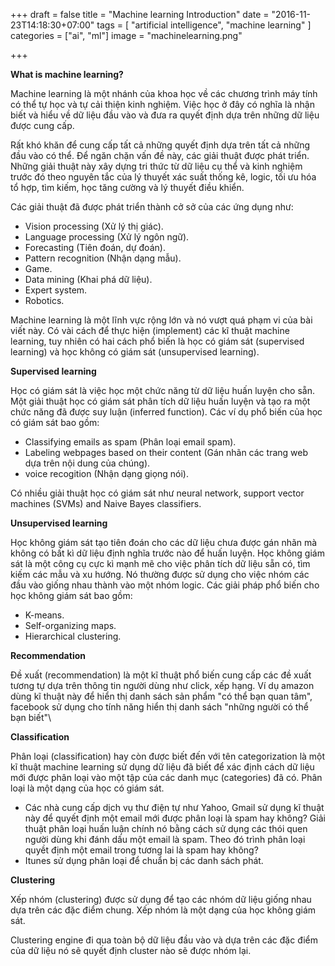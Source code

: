 +++
draft = false
title = "Machine learning Introduction"
date = "2016-11-23T14:18:30+07:00"
tags = [ "artificial intelligence", "machine learning" ]
categories = ["ai", "ml"]
image = "machinelearning.png"

+++

**What is machine learning?**

Machine learning là một nhánh của khoa học về các chương trình máy tính có thể tự học và tự cải thiện kinh nghiệm. Việc học ở đây có nghĩa là nhận biết và hiểu về dữ liệu đầu vào và đưa ra quyết định dựa trên những dữ liệu được cung cấp.

Rất khó khăn để cung cấp tất cả những quyết định dựa trên tất cả những đầu vào có thể. Để ngăn chặn vấn đề này, các giải thuật được phát triển. Những giải thuật này xây dựng tri thức từ dữ liệu cụ thể và kinh nghiệm trước đó theo nguyên tắc của lý thuyết xác suất thống kê, logic, tối ưu hóa tổ hợp, tìm kiếm, học tăng cường và lý thuyết điều khiển.

Các giải thuật đã được phát triển thành cở sở của các ứng dụng như:

- Vision processing (Xử lý thị giác).
- Language processing (Xử lý ngôn ngữ).
- Forecasting (Tiên đoán, dự đoán).
- Pattern recognition (Nhận dạng mẫu).
- Game.
- Data mining (Khai phá dữ liệu).
- Expert system.
- Robotics.

Machine learning là một lĩnh vực rộng lớn và nó vượt quá phạm vi của bài viết này. Có vài cách để thực hiện (implement) các kĩ thuật machine learning, tuy nhiên có hai cách phổ biến là học có giám sát (supervised learning) và học không có giám sát (unsupervised learning).

**Supervised learning**

Học có giám sát là việc học một chức năng từ dữ liệu huấn luyện cho sẵn. Một giải thuật học có giám sát phân tích dữ liệu huấn luyện và tạo ra một chức năng đã được suy luận (inferred function). Các ví dụ phổ biến của học có giám sát bao gồm:

- Classifying emails as spam (Phân loại email spam).
- Labeling webpages based on their content (Gán nhãn các trang web dựa trên nội dung của chúng).
- voice recogition (Nhận dạng giọng nói).

Có nhiều giải thuật học có giám sát như neural network, support vector machines (SVMs) and Naive Bayes classifiers.

**Unsupervised learning**

Học không giám sát tạo tiên đoán cho các dữ liệu chưa được gán nhãn mà không có bất kì dữ liệu định nghĩa trước nào để huấn luyện. Học không giám sát là một công cụ cực kì mạnh mẽ cho việc phân tích dữ liệu sẵn có, tìm kiếm các mẫu và xu hướng. Nó thường được sử dụng cho việc nhóm các đầu vào giống nhau thành vào một nhóm logic. Các giải pháp phổ biến cho học không giám sát bao gồm:

- K-means.
- Self-organizing maps.
- Hierarchical clustering.

**Recommendation**

Đề xuất (recommendation) là một kĩ thuật phổ biến cung cấp các đề xuất tương tự dựa trên thông tin người dùng như click, xếp hạng. Ví dụ amazon dùng kĩ thuật này để hiển thị danh sách sản phẩm "có thể bạn quan tâm", facebook sử dụng cho tính năng hiển thị danh sách "những người có thể bạn biết"\

**Classification**

Phân loại (classification) hay còn được biết đến với tên categorization là một kĩ thuật machine learning sử dụng dữ liệu đã biết để xác định cách dữ liệu mới được phân loại vào một tập của các danh mục (categories) đã có. Phân loại là một dạng của học có giám sát.

- Các nhà cung cấp dịch vụ thư điện tự như Yahoo, Gmail sử dụng kĩ thuật này để quyết định một email mới được phân loại là spam hay không? Giải thuật phân loại huấn luận chính nó bằng cách sử dụng các thói quen người dùng khi đánh dấu một email là spam. Theo đó trình phân loại quyềt định một email trong tương lai là spam hay không?
- Itunes sử dụng phân loại để chuẩn bị các danh sách phát.

**Clustering**

Xếp nhóm (clustering) được sử dụng để tạo các nhóm dữ liệu giống nhau dựa trên các đặc điểm chung. Xếp nhóm là một dạng của học không giám sát.

Clustering engine đi qua toàn bộ dữ liệu đầu vào và dựa trên các đặc điểm của dữ liệu nó sẽ quyết định cluster nào sẽ được nhóm lại.
